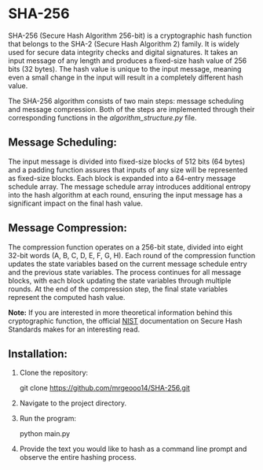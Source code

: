 # SHA-256
SHA-256 (Secure Hash Algorithm 256-bit) is a cryptographic hash function that belongs to the SHA-2 (Secure Hash Algorithm 2) family. It is widely used for secure data integrity checks and digital signatures.
It takes an input message of any length and produces a fixed-size hash value of 256 bits (32 bytes). The hash value is unique to the input message, meaning even a small change in the input will result in a completely different hash value.

The SHA-256 algorithm consists of two main steps: message scheduling and message compression. Both of the steps are implemented through their corresponding functions in the *algorithm_structure.py* file.

## Message Scheduling:

The input message is divided into fixed-size blocks of 512 bits (64 bytes) and a padding function assures that inputs of any size will be represented as fixed-size blocks.
Each block is expanded into a 64-entry message schedule array.
The message schedule array introduces additional entropy into the hash algorithm at each round, ensuring the input message has a significant impact on the final hash value.

## Message Compression:

The compression function operates on a 256-bit state, divided into eight 32-bit words (A, B, C, D, E, F, G, H).
Each round of the compression function updates the state variables based on the current message schedule entry and the previous state variables.
The process continues for all message blocks, with each block updating the state variables through multiple rounds.
At the end of the compression step, the final state variables represent the computed hash value.

  **Note:** If you are interested in more theoretical information behind this cryptographic function, the official [NIST](https://drive.google.com/file/d/1DV14BTcAZMIW2E2fY8HWK9PymC0w54OF/view](https://nvlpubs.nist.gov/nistpubs/FIPS/NIST.FIPS.180-4.pdf)https://nvlpubs.nist.gov/nistpubs/FIPS/NIST.FIPS.180-4.pdf) 
  documentation on Secure Hash Standards makes for an interesting read.

  ## Installation:
1. Clone the repository:

    git clone https://github.com/mrgeooo14/SHA-256.git

2. Navigate to the project directory.

3. Run the program:

    python main.py

4. Provide the text you would like to hash as a command line prompt and observe the entire hashing process.

